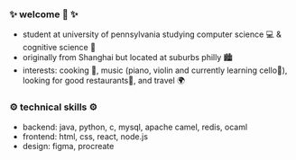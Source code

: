 ### ✨ welcome 🤖 ✨ 
- student at university of pennsylvania studying computer science 💻 & cognitive science 🧠
- originally from Shanghai but located at suburbs philly 🏙️
- interests: cooking 🍳, music (piano, violin and currently learning cello🎻), looking for good restaurants🍴, and travel 🌍
### ⚙️ technical skills ⚙️ ###
- backend: java, python, c, mysql, apache camel, redis, ocaml
- frontend: html, css, react, node.js
- design: figma, procreate

<!--
**yolajyan/yolajyan** is a ✨ _special_ ✨ repository because its `README.md` (this file) appears on your GitHub profile.

Here are some ideas to get you started:

- 🔭 I’m currently working on ...
- 🌱 I’m currently learning ...
- 👯 I’m looking to collaborate on ...
- 🤔 I’m looking for help with ...
- 💬 Ask me about ...
- 📫 How to reach me: ...
- 😄 Pronouns: ...
- ⚡ Fun fact: ...
-->
